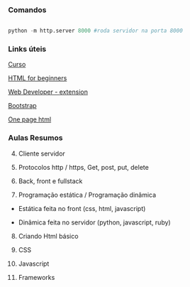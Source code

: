 ### Comandos

```Python

python -m http.server 8000 #roda servidor na porta 8000

```

### Links úteis

[Curso](https://www.udemy.com/course/programacao-web-com-django-framework-do-basico-ao-avancado/)

[HTML for beginners](https://html.com/)

[Web Developer - extension](https://chromewebstore.google.com/detail/web-developer/bfbameneiokkgbdmiekhjnmfkcnldhhm?hl=pt-BR&pli=1)

[Bootstrap](https://getbootstrap.com/)

[One page html](https://onepagelove.com/templates/free-templates)

### Aulas Resumos


4. Cliente servidor

5. Protocolos http / https, Get, post, put, delete

6. Back, front e fullstack

7. Programação estática / Programação dinâmica

* Estática feita no front (css, html, javascript)

* Dinâmica feita no servidor (python, javascript, ruby)

8. Criando Html básico

9. CSS

10. Javascript

11. Frameworks
